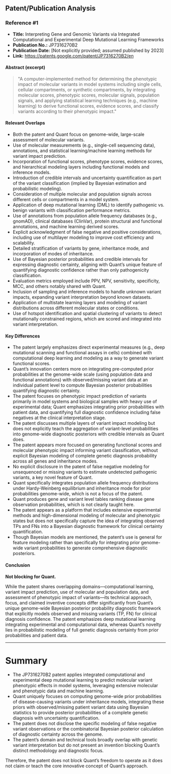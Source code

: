 ## Patent/Publication Analysis

### Reference #1

- **Title:** Interpreting Gene and Genomic Variants via Integrated Computational and Experimental Deep Mutational Learning Frameworks
- **Publication No.:** JP7316270B2
- **Publication Date:** [Not explicitly provided; assumed published by 2023]
- **Link:** https://patents.google.com/patent/JP7316270B2/en

#### Abstract (excerpt)

> "A computer-implemented method for determining the phenotypic impact of molecular variants in model systems including single cells, cellular compartments, or synthetic compartments, by integrating molecular scores, phenotypic scores, molecular signals, population signals, and applying statistical learning techniques (e.g., machine learning) to derive functional scores, evidence scores, and classify variants according to their phenotypic impact."

#### Relevant Overlaps

- Both the patent and Quant focus on genome-wide, large-scale assessment of molecular variants.
- Use of molecular measurements (e.g., single-cell sequencing data), annotations, and statistical learning/machine learning methods for variant impact prediction.
- Incorporation of functional scores, phenotype scores, evidence scores, and hierarchical modeling layers including functional models and inference models.
- Introduction of credible intervals and uncertainty quantification as part of the variant classification (implied by Bayesian estimation and probabilistic modeling).
- Consideration of multiple molecular and population signals across different cells or compartments in a model system.
- Application of deep mutational learning (DML) to identify pathogenic vs. benign variants with classification performance metrics.
- Use of annotations from population allele frequency databases (e.g., gnomAD), clinical databases (ClinVar), protein structural and functional annotations, and machine learning derived scores.
- Explicit acknowledgment of false negative and positive considerations, including use of multilayer modeling to improve cost efficiency and scalability.
- Detailed stratification of variants by gene, inheritance mode, and incorporation of modes of inheritance.
- Use of Bayesian posterior probabilities and credible intervals for expressing diagnostic certainty, aligning with Quant’s unique feature of quantifying diagnostic confidence rather than only pathogenicity classification.
- Evaluation metrics employed include PPV, NPV, sensitivity, specificity, MCC, and others notably shared with Quant.
- Inclusion of sampling and inference models to handle unknown variant impacts, expanding variant interpretation beyond known datasets.
- Application of multistate learning layers and modeling of variant distributions across different molecular states or conditions.
- Use of hotspot identification and spatial clustering of variants to detect mutationally constrained regions, which are scored and integrated into variant interpretation.

#### Key Differences

- The patent largely emphasizes direct experimental measures (e.g., deep mutational scanning and functional assays in cells) combined with computational deep learning and modeling as a way to generate variant functional scores.
- Quant’s innovation centers more on integrating pre-computed prior probabilities at the genome-wide scale (using population data and functional annotations) with observed/missing variant data at an individual patient level to compute Bayesian posterior probabilities quantifying diagnostic certainty.
- The patent focuses on phenotypic impact prediction of variants primarily in model systems and biological samples with heavy use of experimental data; Quant emphasizes integrating prior probabilities with patient data, and quantifying full diagnostic confidence including false negatives at the clinical interpretation stage.
- The patent discusses multiple layers of variant impact modeling but does not explicitly teach the aggregation of variant-level probabilities into genome-wide diagnostic posteriors with credible intervals as Quant does.
- The patent appears more focused on generating functional scores and molecular phenotypic impact informing variant classification, without explicit Bayesian modeling of complete genetic diagnosis probability across all genes and inheritance modes.
- No explicit disclosure in the patent of false negative modeling for unsequenced or missing variants to estimate undetected pathogenic variants, a key novel feature of Quant.
- Quant specifically integrates population allele frequency distributions under Hardy-Weinberg equilibrium and inheritance mode for prior probabilities genome-wide, which is not a focus of the patent.
- Quant produces gene and variant level tables ranking disease gene observation probabilities, which is not clearly taught here.
- The patent appears as a platform that includes extensive experimental methods and high-dimensional modeling of molecular and phenotypic states but does not specifically capture the idea of integrating observed TPs and FNs into a Bayesian diagnostic framework for clinical certainty quantification.
- Though Bayesian models are mentioned, the patent’s use is general for feature modeling rather than specifically for integrating prior genome-wide variant probabilities to generate comprehensive diagnostic posteriors.

#### Conclusion

**Not blocking for Quant.**

While the patent shares overlapping domains—computational learning, variant impact prediction, use of molecular and population data, and assessment of phenotypic impact of variants—its technical approach, focus, and claimed inventive concepts differ significantly from Quant’s unique genome-wide Bayesian posterior probability diagnostic framework that explicitly models observed and missing variants (TP, FN) for clinical diagnosis confidence. The patent emphasizes deep mutational learning integrating experimental and computational data, whereas Quant’s novelty lies in probabilistic modeling of full genetic diagnosis certainty from prior probabilities and patient data.

---

# Summary

- The JP7316270B2 patent applies integrated computational and experimental deep mutational learning to predict molecular variant phenotypic effects in model systems, leveraging extensive molecular and phenotypic data and machine learning.
- Quant uniquely focuses on computing genome-wide prior probabilities of disease-causing variants under inheritance models, integrating these priors with observed/missing patient variant data using Bayesian statistics to provide posterior probabilities of a complete genetic diagnosis with uncertainty quantification.
- The patent does not disclose the specific modeling of false negative variant observations or the combinatorial Bayesian posterior calculation of diagnostic certainty across the genome.
- The patent’s domain and technical tools broadly overlap with genetic variant interpretation but do not present an invention blocking Quant’s distinct methodology and diagnostic focus.

Therefore, the patent does not block Quant’s freedom to operate as it does not claim or teach the core innovative concept of Quant’s approach.
